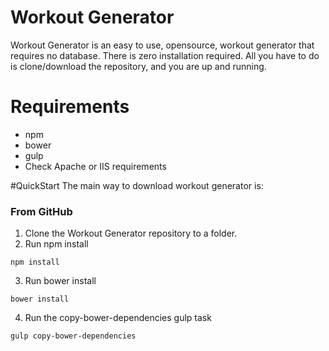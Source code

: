 # Workout Generator
Workout Generator is an easy to use, opensource, workout generator that requires no database. There is zero installation required. All you have to do is clone/download the repository, and you are up and running.

# Requirements
- npm
- bower
- gulp
- Check Apache or IIS requirements

#QuickStart
The main way to download workout generator is: 
### From GitHub
1. Clone the Workout Generator repository to a folder.
2. Run npm install
```
npm install
```
3. Run bower install
```
bower install
```
4. Run the copy-bower-dependencies gulp task
```
gulp copy-bower-dependencies
```